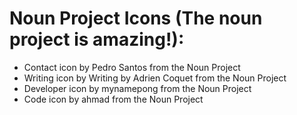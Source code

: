 # Noun Project Icons (The noun project is amazing!):
- Contact icon by Pedro Santos from the Noun Project
- Writing icon by Writing by Adrien Coquet from the Noun Project
- Developer icon by mynamepong from the Noun Project
- Code icon by ahmad from the Noun Project
